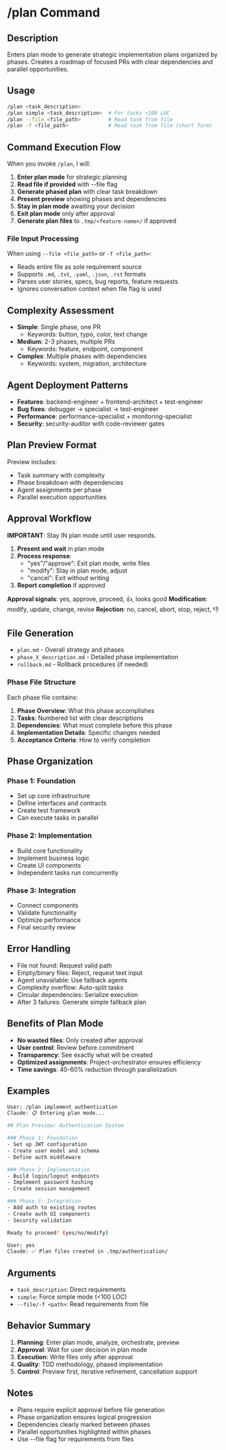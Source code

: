 # /plan Command

## Description

Enters plan mode to generate strategic implementation plans organized by phases. Creates a roadmap of focused PRs with clear dependencies and parallel opportunities.

## Usage

```bash
/plan <task_description>
/plan simple <task_description>  # For tasks <100 LOC
/plan --file <file_path>         # Read task from file
/plan -f <file_path>             # Read task from file (short form)
```

## Command Execution Flow

When you invoke `/plan`, I will:

1. **Enter plan mode** for strategic planning
2. **Read file if provided** with --file flag
3. **Generate phased plan** with clear task breakdown
4. **Present preview** showing phases and dependencies
5. **Stay in plan mode** awaiting your decision
6. **Exit plan mode** only after approval
7. **Generate plan files** to `.tmp/<feature-name>/` if approved

### File Input Processing

When using `--file <file_path>` or `-f <file_path>`:
- Reads entire file as sole requirement source
- Supports `.md`, `.txt`, `.yaml`, `.json`, `.rst` formats
- Parses user stories, specs, bug reports, feature requests
- Ignores conversation context when file flag is used

## Complexity Assessment

- **Simple**: Single phase, one PR
  - Keywords: button, typo, color, text change
- **Medium**: 2-3 phases, multiple PRs
  - Keywords: feature, endpoint, component
- **Complex**: Multiple phases with dependencies
  - Keywords: system, migration, architecture

## Agent Deployment Patterns

- **Features**: backend-engineer + frontend-architect + test-engineer
- **Bug fixes**: debugger → specialist → test-engineer
- **Performance**: performance-specialist + monitoring-specialist
- **Security**: security-auditor with code-reviewer gates

## Plan Preview Format

Preview includes:
- Task summary with complexity
- Phase breakdown with dependencies
- Agent assignments per phase
- Parallel execution opportunities

## Approval Workflow

**IMPORTANT**: Stay IN plan mode until user responds.

1. **Present and wait** in plan mode
2. **Process response**:
   - "yes"/"approve": Exit plan mode, write files
   - "modify": Stay in plan mode, adjust
   - "cancel": Exit without writing
3. **Report completion** if approved

**Approval signals**: yes, approve, proceed, 👍, looks good
**Modification**: modify, update, change, revise
**Rejection**: no, cancel, abort, stop, reject, 👎

## File Generation

- `plan.md` - Overall strategy and phases
- `phase_X_description.md` - Detailed phase implementation
- `rollback.md` - Rollback procedures (if needed)

### Phase File Structure

Each phase file contains:

1. **Phase Overview**: What this phase accomplishes
2. **Tasks**: Numbered list with clear descriptions
3. **Dependencies**: What must complete before this phase
4. **Implementation Details**: Specific changes needed
5. **Acceptance Criteria**: How to verify completion

## Phase Organization

### Phase 1: Foundation
- Set up core infrastructure
- Define interfaces and contracts
- Create test framework
- Can execute tasks in parallel

### Phase 2: Implementation
- Build core functionality
- Implement business logic
- Create UI components
- Independent tasks run concurrently

### Phase 3: Integration
- Connect components
- Validate functionality
- Optimize performance
- Final security review

## Error Handling

- File not found: Request valid path
- Empty/binary files: Reject, request text input
- Agent unavailable: Use fallback agents
- Complexity overflow: Auto-split tasks
- Circular dependencies: Serialize execution
- After 3 failures: Generate simple fallback plan

## Benefits of Plan Mode

- **No wasted files**: Only created after approval
- **User control**: Review before commitment
- **Transparency**: See exactly what will be created
- **Optimized assignments**: Project-orchestrator ensures efficiency
- **Time savings**: 40-60% reduction through parallelization

## Examples

```bash
User: /plan implement authentication
Claude: 📋 Entering plan mode...

## Plan Preview: Authentication System

### Phase 1: Foundation
- Set up JWT configuration
- Create user model and schema
- Define auth middleware

### Phase 2: Implementation  
- Build login/logout endpoints
- Implement password hashing
- Create session management

### Phase 3: Integration
- Add auth to existing routes
- Create auth UI components
- Security validation

Ready to proceed? (yes/no/modify)

User: yes
Claude: ✅ Plan files created in .tmp/authentication/
```

## Arguments

- `task_description`: Direct requirements
- `simple`: Force simple mode (<100 LOC)
- `--file/-f <path>`: Read requirements from file

## Behavior Summary

1. **Planning**: Enter plan mode, analyze, orchestrate, preview
2. **Approval**: Wait for user decision in plan mode
3. **Execution**: Write files only after approval
4. **Quality**: TDD methodology, phased implementation
5. **Control**: Preview first, iterative refinement, cancellation support

## Notes

- Plans require explicit approval before file generation
- Phase organization ensures logical progression
- Dependencies clearly marked between phases
- Parallel opportunities highlighted within phases
- Use --file flag for requirements from files
